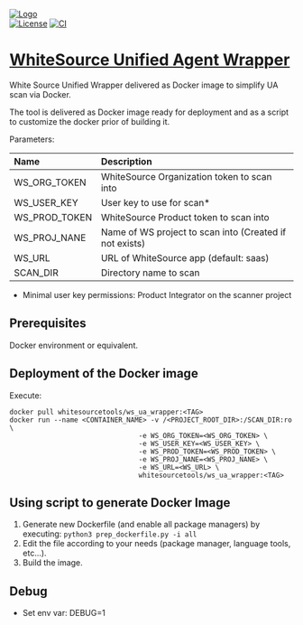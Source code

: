 [![Logo](https://whitesource-resources.s3.amazonaws.com/ws-sig-images/Whitesource_Logo_178x44.png)](https://www.whitesourcesoftware.com/)  
[![License](https://img.shields.io/badge/License-Apache%202.0-yellowgreen.svg)](https://opensource.org/licenses/Apache-2.0)
[![CI](https://github.com/whitesource-ps/ws-ua-wrapper/actions/workflows/ci.yml/badge.svg)](https://github.com/whitesource-ps/ws-ua-wrapper/actions/workflows/ci.yml)
# [WhiteSource Unified Agent Wrapper](https://github.com/whitesource-ps/ws-ua-wrapper)
White Source Unified Wrapper delivered as Docker image to simplify UA scan via Docker.

The tool is delivered as Docker image ready for deployment and as a script to customize the docker prior of building it. 

Parameters:

| Name          | Description                                             |
|:--------------|:--------------------------------------------------------|
| WS_ORG_TOKEN  | WhiteSource Organization token to scan into             |
| WS_USER_KEY   | User key to use for scan*                               |
| WS_PROD_TOKEN | WhiteSource Product token to scan into                  |
| WS_PROJ_NANE  | Name of WS project to scan into (Created if not exists) |
| WS_URL        | URL of WhiteSource app (default: saas)                  |
| SCAN_DIR      | Directory name to scan                                  |

* Minimal user key permissions: Product Integrator on the scanner project

## Prerequisites
Docker environment or equivalent.

## Deployment of the Docker image
Execute:
```shell
docker pull whitesourcetools/ws_ua_wrapper:<TAG>
docker run --name <CONTAINER_NAME> -v /<PROJECT_ROOT_DIR>:/SCAN_DIR:ro \
                                -e WS_ORG_TOKEN=<WS_ORG_TOKEN> \
                                -e WS_USER_KEY=<WS_USER_KEY> \
                                -e WS_PROD_TOKEN=<WS_PROD_TOKEN> \
                                -e WS_PROJ_NANE=<WS_PROJ_NANE> \
                                -e WS_URL=<WS_URL> \
                                whitesourcetools/ws_ua_wrapper:<TAG> 
```

## Using script to generate Docker Image
1. Generate new Dockerfile (and enable all package managers) by executing: `python3 prep_dockerfile.py -i all`
2. Edit the file according to your needs (package manager, language tools, etc...).
3. Build the image.

## Debug
* Set env var: DEBUG=1
